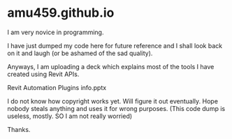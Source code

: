 # amu459.github.io
I am very novice in programming.

I have just dumped my code here for future reference and I shall look back on it and laugh (or be ashamed of the sad quality).

Anyways, I am uploading a deck which explains most of the tools I have created using Revit APIs.

Revit Automation Plugins info.pptx

I do not know how copyright works yet. Will figure it out eventually.
Hope nobody steals anything and uses it for wrong purposes. (This code dump is useless, mostly. SO I am not really worried)

Thanks.
